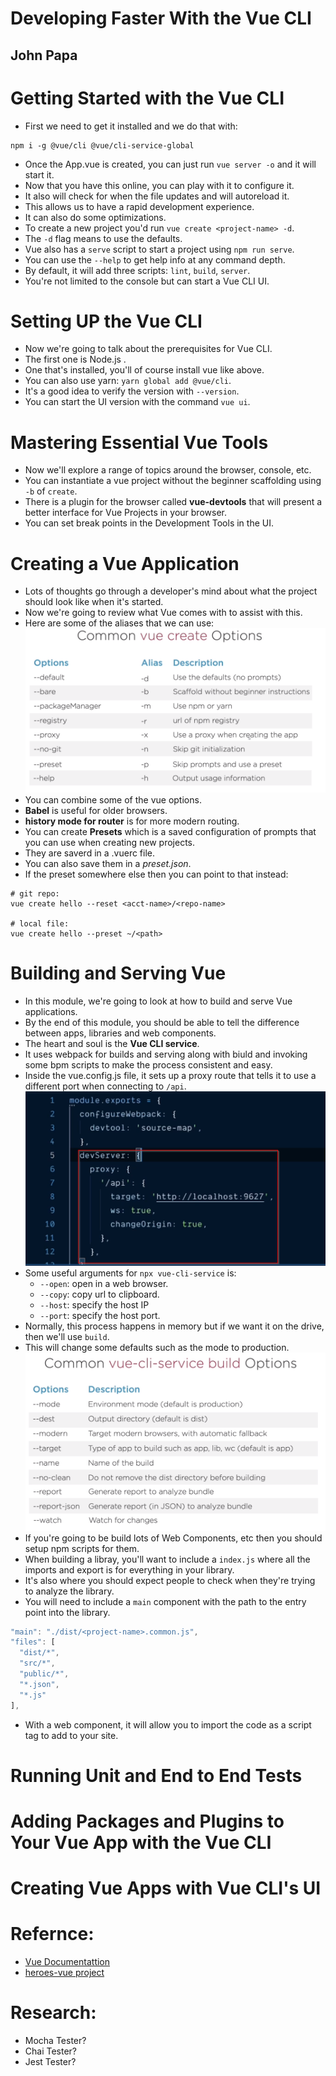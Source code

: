 # Developing Faster With the Vue CLI
## John Papa

# Getting Started with the Vue CLI
- First we need to get it installed and we do that with:
```
npm i -g @vue/cli @vue/cli-service-global
```
- Once the App.vue is created, you can just run `vue server -o` and it will start it.
- Now that you have this online, you can play with it to configure it.
- It also will check for when the file updates and will autoreload it.
- This allows us to have a rapid development experience.
- It can also do some optimizations.
- To create a new project you'd run `vue create <project-name> -d`.
- The `-d` flag means to use the defaults.
- Vue also has a `serve` script to start a project using `npm run serve`.
- You can use the `--help` to get help info at any command depth.
- By default, it will add three scripts: `lint`, `build`, `server`.
- You're not limited to the console but can start a Vue CLI UI.


# Setting UP the Vue CLI
- Now we're going to talk about the prerequisites for Vue CLI.
- The first one is Node.js .
- One that's installed, you'll of course install vue like above.
- You can also use yarn: `yarn global add @vue/cli`.
- It's a good idea to verify the version with `--version`.
- You can start the UI version with the command `vue ui`.


# Mastering Essential Vue Tools
- Now we'll explore a range of topics around the browser, console, etc.
- You can instantiate a vue project without the beginner scaffolding using `-b` of `create`.
- There is a plugin for the browser called **vue-devtools** that will present a better interface for Vue Projects in your browser.
- You can set break points in the Development Tools in the UI.


# Creating a Vue Application
- Lots of thoughts go through a developer's mind about what the project should look like when it's started.
- Now we're going to review what Vue comes with to assist with this.
- Here are some of the aliases that we can use:
![Listing of some Aliases](images/common-vue-create-options.png)
- You can combine some of the vue options.
- **Babel** is useful for older browsers.
- **history mode for router** is for more modern routing.
- You can create **Presets** which is a saved configuration of prompts that you can use when creating new projects.
- They are saverd in a .vuerc file.
- You can also save them in a *preset.json*.
- If the preset somewhere else then you can point to that instead:
```
# git repo:
vue create hello --reset <acct-name>/<repo-name>

# local file:
vue create hello --preset ~/<path>
```


# Building and Serving Vue
- In this module, we're going to look at how to build and serve Vue applications.
- By the end of this module, you should be able to tell the difference between apps, libraries and web components.
- The heart and soul is the **Vue CLI service**.
- It uses webpack for builds and serving along with biuld and invoking some bpm scripts to make the process consistent and easy.
- Inside the vue.config.js file, it sets up a proxy route that tells it to use a different port when connecting to `/api`.
![Route Proxy](images/proxy-backend-example.png)
- Some useful arguments for `npx vue-cli-service` is:
  * `--open`: open in a web browser.
  * `--copy`: copy url to clipboard.
  * `--host`: specify the host IP
  * `--port`: specify the host port.
- Normally, this process happens in memory but if we want it on the drive, then we'll use `build`.
- This will change some defaults such as the mode to production.
![Common Build Options](images/common-vue-build-options.png)
- If you're going to be build lots of Web Components, etc then you should setup npm scripts for them.
- When building a libray, you'll want to include a `index.js` where all the imports and export is for everything in your library.
- It's also where you should expect people to check when they're trying to analyze the library.
- You will need to include a `main` component with the path to the entry point into the library.
```js
"main": "./dist/<project-name>.common.js",
"files": [
  "dist/*",
  "src/*",
  "public/*",
  "*.json",
  "*.js"
],

```
- With a web component, it will allow you to import the code as a script tag to add to your site.


# Running Unit and End to End Tests


# Adding Packages and Plugins to Your Vue App with the Vue CLI

# Creating Vue Apps with Vue CLI's UI


# Refernce:
- [Vue Documentattion](https://vuejs.org)
- [heroes-vue project](https://github.com/johnpapa/heroes-vue)


# Research:
- Mocha Tester?
- Chai Tester?
- Jest Tester?
